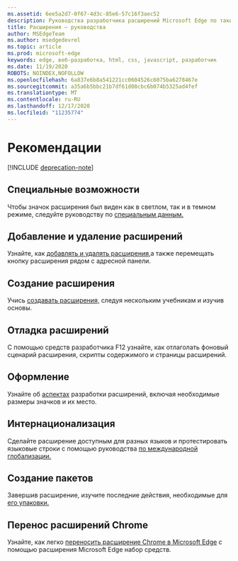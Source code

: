 ```yaml
---
ms.assetid: 6ee5a2d7-0f67-4d3c-85e6-57c16f3aec52
description: Руководства разработчика расширений Microsoft Edge по таким темам, как перенос расширений Chrome в Microsoft Edge и расширения отладки.
title: Расширения — руководства
author: MSEdgeTeam
ms.author: msedgedevrel
ms.topic: article
ms.prod: microsoft-edge
keywords: edge, веб-разработка, html, css, javascript, разработчик
ms.date: 11/19/2020
ROBOTS: NOINDEX,NOFOLLOW
ms.openlocfilehash: 6a837e6b8a541221cc0604526c6075ba6278467e
ms.sourcegitcommit: a35a6b5bbc21b7df61d08cbc6b074b5325ad4fef
ms.translationtype: MT
ms.contentlocale: ru-RU
ms.lasthandoff: 12/17/2020
ms.locfileid: "11235774"
---
```

# Рекомендации  

[!INCLUDE [deprecation-note](includes/deprecation-note.md)]  

## Специальные возможности
Чтобы значок расширения был виден как в светлом, так и в темном режиме, следуйте руководству по [специальным данным.](./guides/accessibility.md)

## Добавление и удаление расширений
Узнайте, как [добавлять и удалять расширения,](./guides/adding-and-removing-extensions.md)а также перемещать кнопку расширения рядом с адресной панели.

## Создание расширения
Учись [создавать расширения,](./guides/creating-an-extension.md) следуя нескольким учебникам и изучив основы.

## Отладка расширений
С помощью средств разработчика [](./guides/debugging-extensions.md)F12 узнайте, как отлаголать фоновый сценарий расширения, скрипты содержимого и страницы расширений.

## Оформление
Узнайте об [аспектах](./guides/design.md) разработки расширений, включая необходимые размеры значков и их место.

## Интернационализация
Сделайте расширение доступным для разных языков и протестировать языковые строки с помощью руководства [по международной глобализации.](./guides/internationalization.md)

## Создание пакетов
Завершив расширение, изучите последние действия, необходимые для [его упаковки.](./guides/packaging.md)

## Перенос расширений Chrome
Узнайте, как легко [переносить расширение Chrome в Microsoft Edge](./guides/porting-Chrome-extensions.md) с помощью расширения Microsoft Edge набор средств.

